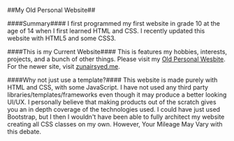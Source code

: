 ##My Old Personal Website##

####Summary####
I first programmed my first website in grade 10 at the age of 14 when I first learned HTML and CSS. I recently updated this website with HTML5 and some CSS3.


####This is my Current Website####
This is features my hobbies, interests, projects, and a bunch of other things. Please visit my <a href="https://ece.uwaterloo.ca/~zu2syed/index.html" >Old Personal Wesbite</a>.
For the newer site, visit <a href="https://zunair-syed.github.io/" >zunairsyed.me</a>.


####Why not just use a template?####
This website is made purely with HTML and CSS, with some JavaScript. I have not used any third party libraries/templates/frameworks even though it may produce a better looking UI/UX. I personally believe that making products out of the scratch gives you an in depth coverage of the technologies used. I could have just used Bootstrap, but I then I wouldn't have been able to fully architect my website creating all CSS classes on my own. However, Your Mileage May Vary with this debate. 
